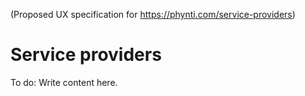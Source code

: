 (Proposed UX specification for https://phynti.com/service-providers)

# Service providers

To do: Write content here.
